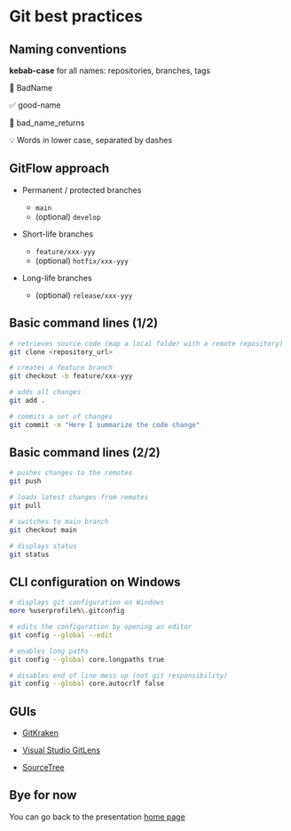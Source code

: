 <!--
theme: gaia
class:
 - invert
headingDivider: 2 
paginate: true
-->

<!--
_class:
 - lead
 - invert
-->

# Git best practices

## Naming conventions

**kebab-case** for all names: repositories, branches, tags

:red_circle: BadName

:white_check_mark: good-name

:red_circle: bad_name_returns

:bulb: Words in lower case, separated by dashes

## GitFlow approach

* Permanent / protected branches
  * `main`
  * (optional) `develop`

* Short-life branches
  * `feature/xxx-yyy`
  * (optional) `hotfix/xxx-yyy`

* Long-life branches
  * (optional) `release/xxx-yyy`

## Basic command lines (1/2)

```bash
# retrieves source code (map a local folder with a remote repository)
git clone <repository_url>

# creates a feature branch
git checkout -b feature/xxx-yyy

# adds all changes
git add .

# commits a set of changes
git commit -m "Here I summarize the code change"
```

## Basic command lines (2/2)

```bash
# pushes changes to the remotes
git push

# loads latest changes from remotes
git pull

# switches to main branch
git checkout main

# displays status
git status
```

## CLI configuration on Windows

```bash
# displays git configuration on Windows
more %userprofile%\.gitconfig

# edits the configuration by opening an editor
git config --global --edit

# enables long paths
git config --global core.longpaths true

# disables end of line mess up (not git responsibility)
git config --global core.autocrlf false
```

## GUIs

* [GitKraken](https://www.gitkraken.com/)

* [Visual Studio GitLens](https://marketplace.visualstudio.com/items?itemName=eamodio.gitlens)

* [SourceTree](https://www.sourcetreeapp.com/)

## Bye for now

You can go back to the presentation [home page](./index.html)
